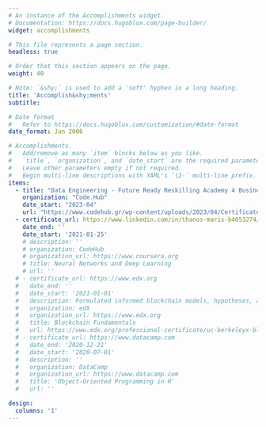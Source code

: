 ```yaml
---
# An instance of the Accomplishments widget.
# Documentation: https://docs.hugoblox.com/page-builder/
widget: accomplishments

# This file represents a page section.
headless: true

# Order that this section appears on the page.
weight: 40

# Note: `&shy;` is used to add a 'soft' hyphen in a long heading.
title: 'Accomplish&shy;ments'
subtitle:

# Date format
#   Refer to https://docs.hugoblox.com/customization/#date-format
date_format: Jan 2006

# Accomplishments.
#   Add/remove as many `item` blocks below as you like.
#   `title`, `organization`, and `date_start` are the required parameters.
#   Leave other parameters empty if not required.
#   Begin multi-line descriptions with YAML's `|2-` multi-line prefix.
items:
  - title: "Data Engineering - Future Ready Reskilling Academy 4 Business Intelligence Engineers"
    organization: "Code.Hub"
    date_start: "2023-04"
    url: "https://www.codehub.gr/wp-content/uploads/2023/04/Certificate-of-Completion-23C014516-Future-Ready-Reskilling-Academy-4-Business-Intelligence-Engineers-Athanasios-Maris.pdf"
  - certificate_url: https://www.linkedin.com/in/thanos-maris-b4653274/
    date_end: ''
    date_start: '2021-01-25'
    # description: ''
    # organization: CodeHub
    # organization_url: https://www.coursera.org
    # title: Neural Networks and Deep Learning
    # url: ''
  # - certificate_url: https://www.edx.org
  #   date_end: ''
  #   date_start: '2021-01-01'
  #   description: Formulated informed blockchain models, hypotheses, and use cases.
  #   organization: edX
  #   organization_url: https://www.edx.org
  #   title: Blockchain Fundamentals
  #   url: https://www.edx.org/professional-certificate/uc-berkeleyx-blockchain-fundamentals
  # - certificate_url: https://www.datacamp.com
  #   date_end: '2020-12-21'
  #   date_start: '2020-07-01'
  #   description: ''
  #   organization: DataCamp
  #   organization_url: https://www.datacamp.com
  #   title: 'Object-Oriented Programming in R'
  #   url: ''

design:
  columns: '1'
---
```

